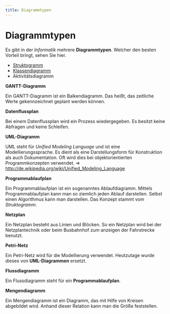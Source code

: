 ```yaml
---
title: Diagrammtypen
---
```


# Diagrammtypen

Es gibt in der *Informatik* mehrere **Diagrammtypen**. Welcher den
besten Vorteil bringt, sehen Sie hier.

-   [Struktogramm](/Struktogramm)
-   [Klassendiagramm](/Klassendiagramm)
-   Aktivitätsdiagramm

**GANTT-Diagramm**

Ein GANTT-Diagramm ist ein Balkendiagramm. Das heißt, das zeitliche
Werte gekennzeichnet geplant werden können.

**Datenflussplan**

Bei einem Datenflussplan wird ein Prozess wiedergegeben. Es besitzt
keine Abfragen und keine Schleifen.

**UML-Diagramm**

UML steht für *Unified Modeling Language* und ist eine
Modellierungssprache. Es dient als eine Darstellungsform für
Konstruktion als auch Dokumentation. Oft wird dies bei
objektorientierten Programmkonzepten verwendet. ⇒
<http://de.wikipedia.org/wiki/Unified_Modeling_Language>

**Programmablaufplan**

Ein Programmablaufplan ist ein sogenanntes Ablaufdiagramm. Mittels
Programmablaufplan kann man so ziemlich jeden Ablauf darstellen. Selbst
einen Algorithmus kann man darstellen. Das Konzept stammt vom
*Struktogramm*.

**Netzplan**

Ein Netzplan besteht aus Linien und Blöcken. So ein Netzplan wird bei
der Netzplantechnik oder beim Busbahnhof zum anzeigen der Fahrstrecke
benutzt.

**Petri-Netz**

Ein Petri-Netz wird für die Modellierung verwendet. Heutzutage wurde
dieses von **UML-Diagrammen** ersetzt.

**Flussdiagramm**

Ein Flussdiagramm steht für ein **Programmablaufplan**.

**Mengendiagramm**

Ein Mengendiagramm ist ein Diagramm, das mit Hilfe von Kreisen
abgebildet wird. Anhand dieser Relation kann man die Größe feststellen.
